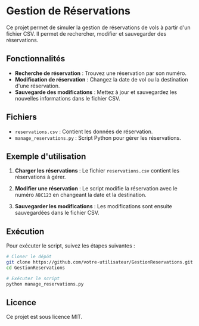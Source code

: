 
# Gestion de Réservations

Ce projet permet de simuler la gestion de réservations de vols à partir d'un fichier CSV. Il permet de rechercher, modifier et sauvegarder des réservations.

## Fonctionnalités

- **Recherche de réservation** : Trouvez une réservation par son numéro.
- **Modification de réservation** : Changez la date de vol ou la destination d'une réservation.
- **Sauvegarde des modifications** : Mettez à jour et sauvegardez les nouvelles informations dans le fichier CSV.

## Fichiers

- `reservations.csv` : Contient les données de réservation.
- `manage_reservations.py` : Script Python pour gérer les réservations.

## Exemple d'utilisation

1. **Charger les réservations** :
   Le fichier `reservations.csv` contient les réservations à gérer.

2. **Modifier une réservation** :
   Le script modifie la réservation avec le numéro `ABC123` en changeant la date et la destination.

3. **Sauvegarder les modifications** :
   Les modifications sont ensuite sauvegardées dans le fichier CSV.

## Exécution

Pour exécuter le script, suivez les étapes suivantes :

```bash
# Cloner le dépôt
git clone https://github.com/votre-utilisateur/GestionReservations.git
cd GestionReservations

# Exécuter le script
python manage_reservations.py
```

## Licence

Ce projet est sous licence MIT.
